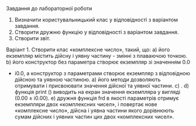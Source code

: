 Завдання до лабораторної роботи
1. Визначити користувальницький клас у відповідності з варіантом
завдання.
2. Створити дружню функцію у відповідності з варіантом завдання.
3. Створити звіт.

Варіант 1.
Створити клас «комплексне число», такий, що:
a) його екземпляр містить дійсну і уявну частину - змінні з плаваючою
точкою.
b) його конструктор без параметра створює екземпляр зі значенням 0.0
+ i0.0, а конструктор з параметрами створює екземпляр з
відповідною дійсною та уявною частиною.
a) його методи дозволяють отримувати і присвоювати значення
дійсної та уявної частини.
c) .
d) функція print () виводить на екран значення екземпляра у вигляді
(0.00 ± i0.00).
e) дружня функція frd в якості параметрів отримує екземпляри двох
«комплексних чисел», і повертає нове «комплексне число», дійсна і
уявна частини якого дорівнюють сумам дійсних і уявних частин
цих двох «комплексних чисел».
